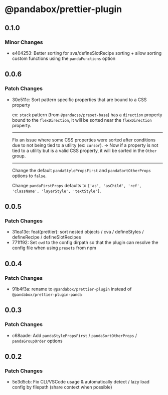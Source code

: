 # @pandabox/prettier-plugin

## 0.1.0

### Minor Changes

- e404253: Better sorting for sva/defineSlotRecipe sorting + allow sorting custom functions using the `pandaFunctions` option

## 0.0.6

### Patch Changes

- 30e511c: Sort pattern specific properties that are bound to a CSS property

  ex: `stack` pattern (from `@pandacss/preset-base`) has a `direction` property bound to the `flexDirection`, it will be
  sorted near the `flexDirection` property.

  ***

  Fix an issue where some CSS properties were sorted after conditions due to not being tied to a utility (ex: `cursor`).
  -> Now if a property is not tied to a utility but is a valid CSS property, it will be sorted in the `Other` group.

  ***

  Change the default `pandaStylePropsFirst` and `pandaSortOtherProps` options to `false`.

  Change `pandaFirstProps` defaults to `['as', 'asChild', 'ref', 'className', 'layerStyle', 'textStyle']`.

## 0.0.5

### Patch Changes

- 31ea13e: feat(prettier): sort nested objects / cva / defineStyles / defineRecipe / defineSlotRecipes
- 771ff92: Set `cwd` to the config dirpath so that the plugin can resolve the config file when using `presets` from npm

## 0.0.4

### Patch Changes

- 91b4f3a: rename to `@pandabox/prettier-plugin` instead of `@pandabox/prettier-plugin-panda`

## 0.0.3

### Patch Changes

- c68aade: Add `pandaStylePropsFirst` / `pandaSortOtherProps` / `pandaGroupOrder` options

## 0.0.2

### Patch Changes

- 5e3d5cb: Fix CLI/VSCode usage & automatically detect / lazy load config by filepath (share context when possible)
